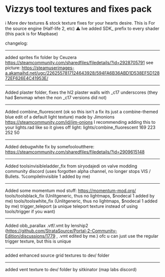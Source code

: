 # Vizzys tool textures and fixes pack
ℹ️ More dev textures & stock texture fixes for your hearts desire.
This is For the source engine (Half-life 2, etc)
⚠️ Ive added SDK_ prefix to every shader (this pack is for Mapbase)

changelog:


---
added sprites fix folder 
by Ceuzera https://steamcommunity.com/sharedfiles/filedetails/?id=2928705791 
see picture: https://steamuserimages-a.akamaihd.net/ugc/2262557817124643928/594FA6B36ABD1D538EF5D12872EF626E4C41953E/

---
Added plaster folder, fixes the hl2 plaster walls with _c17 underscores (they had $envmap when the non _c17 versions did not)

---
Added combine_fluorescent (ok so this isn't a fix its just a combine-themed blue edit of a default light texture) 
made by Jimonions https://steamcommunity.com/id/jim-onions
I recommending adding this to your lights.rad like so it gives off light:
lights/combine_fluorescent	169 223 252 50

---
Added debugwhite fix by somefooloutthere: https://steamcommunity.com/sharedfiles/filedetails/?id=2909615148

---
Added toolsinvisibleladder_fix from siryodajedi on valve modding community discord 
(uses forgotten alpha channel, no longer stops VIS / Bullets. %compileInvisible 1 added by me)

---
Added some momentum mod stuff: https://momentum-mod.org/  
tools/toolsblack_fix (Unlitgeneric, thus no lightmaps, $nodecal 1 added by me)
tools/toolswhite_fix (Unlitgeneric, thus no lightmaps, $nodecal 1 added by me)
trigger_teleport (a unique teleport texture instead of using tools/trigger if you want)

---
Added obb_parallax .vtf/.vmt by lenship2 
(https://github.com/StrataSource/Portal-2-Community-Edition/discussions/1779 , .vmt edited by me.) 
ofc u can just use the regular trigger texture, but this is unique 

---
added enhanced source grid textures to dev/ folder

---
added vent texture to dev/ folder  by sitkinator  (map labs discord)
